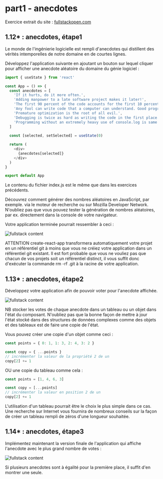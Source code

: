 # part1 - anecdotes

Exercice extrait du site : [fullstackopen.com](fullstackopen.com/fr/)

## 1.12* : anecdotes, étape1
Le monde de l'ingénierie logicielle est rempli d'anecdotes qui distillent des vérités intemporelles de notre domaine en de courtes lignes.

Développez l'application suivante en ajoutant un bouton sur lequel cliquer pour afficher une anecdote aléatoire du domaine du génie logiciel :

```typescript
import { useState } from 'react'

const App = () => {
  const anecdotes = [
    'If it hurts, do it more often.',
    'Adding manpower to a late software project makes it later!',
    'The first 90 percent of the code accounts for the first 10 percent of the development time...The remaining 10 percent of the code accounts for the other 90 percent of the development time.',
    'Any fool can write code that a computer can understand. Good programmers write code that humans can understand.',
    'Premature optimization is the root of all evil.',
    'Debugging is twice as hard as writing the code in the first place. Therefore, if you write the code as cleverly as possible, you are, by definition, not smart enough to debug it.',
    'Programming without an extremely heavy use of console.log is same as if a doctor would refuse to use x-rays or blood tests when diagnosing patients.'
  ]
   
  const [selected, setSelected] = useState(0)

  return (
    <div>
      {anecdotes[selected]}
    </div>
  )
}

export default App
```

Le contenu du fichier index.js est le même que dans les exercices précédents.

Découvrez comment générer des nombres aléatoires en JavaScript, par exemple. via le moteur de recherche ou sur Mozilla Developer Network. N'oubliez pas que vous pouvez tester la génération de nombres aléatoires, par ex. directement dans la console de votre navigateur.

Votre application terminée pourrait ressembler à ceci :

![fullstack content](https://fullstackopen.com/static/8577fa00fc4d946e2322de9b2707c89c/5a190/18a.png)

ATTENTION create-react-app transformera automatiquement votre projet en un référentiel git à moins que vous ne créiez votre application dans un référentiel git existant. Il est fort probable que vous ne vouliez pas que chacun de vos projets soit un référentiel distinct, il vous suffit donc d'exécuter la commande rm -rf .git à la racine de votre application.

## 1.13* : anecdotes, étape2
Développez votre application afin de pouvoir voter pour l'anecdote affichée.

![fullstack content](https://fullstackopen.com/static/06f95cb43a18bd6429174200a8d17cff/5a190/19a.png)

NB stocker les votes de chaque anecdote dans un tableau ou un objet dans l'état du composant. N'oubliez pas que la bonne façon de mettre à jour l'état stocké dans des structures de données complexes comme des objets et des tableaux est de faire une copie de l'état.

Vous pouvez créer une copie d'un objet comme ceci :

```typescript
const points = { 0: 1, 1: 3, 2: 4, 3: 2 }

const copy = { ...points }
// incrémenter la valeur de la propriété 2 de un
copy[2] += 1
```

OU une copie du tableau comme cela :

```typescript
const points = [1, 4, 6, 3]

const copy = [...points]
// incrémenter la valeur en position 2 de un
copy[2] += 1
```

L'utilisation d'un tableau pourrait être le choix le plus simple dans ce cas. Une recherche sur Internet vous fournira de nombreux conseils sur la façon de créer un tableau rempli de zéros d'une longueur souhaitée.

## 1.14* : anecdotes, étape3
Implémentez maintenant la version finale de l'application qui affiche l'anecdote avec le plus grand nombre de votes :

![fullstack content](https://fullstackopen.com/static/3e8638efbbbbcabac7bb79466ab3a5f6/5a190/20a.png)

Si plusieurs anecdotes sont à égalité pour la première place, il suffit d'en montrer une seule.